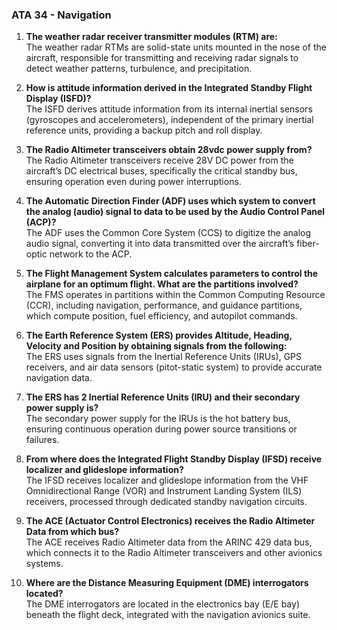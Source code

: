 ### ATA 34 - Navigation

1. **The weather radar receiver transmitter modules (RTM) are:**  
   The weather radar RTMs are solid-state units mounted in the nose of the aircraft, responsible for transmitting and receiving radar signals to detect weather patterns, turbulence, and precipitation.

2. **How is attitude information derived in the Integrated Standby Flight Display (ISFD)?**  
   The ISFD derives attitude information from its internal inertial sensors (gyroscopes and accelerometers), independent of the primary inertial reference units, providing a backup pitch and roll display.

3. **The Radio Altimeter transceivers obtain 28vdc power supply from?**  
   The Radio Altimeter transceivers receive 28V DC power from the aircraft’s DC electrical buses, specifically the critical standby bus, ensuring operation even during power interruptions.

4. **The Automatic Direction Finder (ADF) uses which system to convert the analog (audio) signal to data to be used by the Audio Control Panel (ACP)?**  
   The ADF uses the Common Core System (CCS) to digitize the analog audio signal, converting it into data transmitted over the aircraft’s fiber-optic network to the ACP.

5. **The Flight Management System calculates parameters to control the airplane for an optimum flight. What are the partitions involved?**  
   The FMS operates in partitions within the Common Computing Resource (CCR), including navigation, performance, and guidance partitions, which compute position, fuel efficiency, and autopilot commands.

6. **The Earth Reference System (ERS) provides Altitude, Heading, Velocity and Position by obtaining signals from the following:**  
   The ERS uses signals from the Inertial Reference Units (IRUs), GPS receivers, and air data sensors (pitot-static system) to provide accurate navigation data.

7. **The ERS has 2 Inertial Reference Units (IRU) and their secondary power supply is?**  
   The secondary power supply for the IRUs is the hot battery bus, ensuring continuous operation during power source transitions or failures.

8. **From where does the Integrated Flight Standby Display (IFSD) receive localizer and glideslope information?**  
   The IFSD receives localizer and glideslope information from the VHF Omnidirectional Range (VOR) and Instrument Landing System (ILS) receivers, processed through dedicated standby navigation circuits.

9. **The ACE (Actuator Control Electronics) receives the Radio Altimeter Data from which bus?**  
   The ACE receives Radio Altimeter data from the ARINC 429 data bus, which connects it to the Radio Altimeter transceivers and other avionics systems.

10. **Where are the Distance Measuring Equipment (DME) interrogators located?**  
   The DME interrogators are located in the electronics bay (E/E bay) beneath the flight deck, integrated with the navigation avionics suite.

